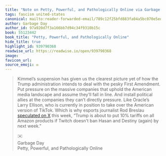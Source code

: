 ```yaml
---
title: "Note on Petty, Powerful, and Pathologically Online via Garbage Day"
tags: fascism united-states
canonical: mailto:reader-forwarded-email/789c12f25bfd883fa04a5bc070e5edc4
author: Garbage Day
author_id: 97a920d7f3a166bb7d94c34f9310b15c
book: 55123442
book_title: "Petty, Powerful, and Pathologically Online"
hide_title: true
highlight_id: 939790368
readwise_url: https://readwise.io/open/939790368
image: 
favicon_url: 
source_emoji: ✉️
---
```


> Kimmel’s suspension has given us the clearest picture yet of how the Trump administration intends to deal with the pesky First Amendment. Put pressure on the massive companies that uphold the American media landscape and assume they’ll fall in line. And install political allies at the companies they can’t directly pressure. Like Oracle’s Larry Ellison, who is currently in position to take over the American version of TikTok. Which is why esports journalist Rod Breslau [speculated on X](https://link.mail.beehiiv.com/ss/c/u001._-qCIiYyp6dD21H99lwa0h-3PuDkcMiBY8gbU6TQUb-5Qh7ck1NZyUboOgpvFo8OPcrNy03Ztdznco3KydPXbJXY9Ewz3uffVDQ-EvGIRMpeLOG6JsaUOubr-5Dp50wUKc59WBkQfRxUWsfwlwFUCSlKO0dYx_C7IRVU96Je8nndxbKFq_uotpXBW5x3mRHvFsfdVOwcQn0JdCFeCM-_MnfQz_1Pn-AuJpdQxR6ANlThbcqSKw7Xpa9izhqx5f7WptNuqitECApG5b4fYEqtwmCWj9tryzSaIv2UrDJF2us/4k1/bU3W7x8eRNKhhKpVWbqPFQ/h12/h001.oCiGP5pBwf-omZnrOMdO6uOI3YSRXZ4kWRu7HxALEOc) this week, “Trump is about to put 10% tariffs on all Amazon products if Twitch doesn't ban Hasan and Destiny (again) by next week.”
> <div class="quoteback-footer"><div class="quoteback-avatar"><span class="mini-emoji"> ✉️</span></div><div class="quoteback-metadata"><div class="metadata-inner"><span style="display:none">FROM:</span><div aria-label="Garbage Day" class="quoteback-author"> Garbage Day</div><div aria-label="Petty, Powerful, and Pathologically Online" class="quoteback-title"> Petty, Powerful, and Pathologically Online</div></div></div></div>